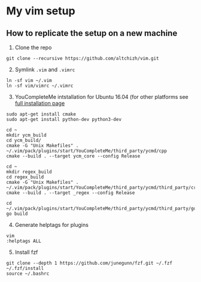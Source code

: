 # My vim setup
## How to replicate the setup on a new machine
1. Clone the repo
```
git clone --recursive https://github.com/altchizh/vim.git
```
2. Symlink `.vim` and `.vimrc`
```
ln -sf vim ~/.vim
ln -sf vim/vimrc ~/.vimrc
```
3. YouCompleteMe intstallation for Ubuntu 16.04 (for other platforms see [full installation page](https://github.com/ycm-core/YouCompleteMe#full-installation-guide)
```
sudo apt-get install cmake
sudo apt-get install python-dev python3-dev
```
```
cd ~
mkdir ycm_build
cd ycm_build/
cmake -G "Unix Makefiles" . ~/.vim/pack/plugins/start/YouCompleteMe/third_party/ycmd/cpp
cmake --build . --target ycm_core --config Release
```
```
cd ~
mkdir regex_build
cd regex_build
cmake -G "Unix Makefiles" . ~/.vim/pack/plugins/start/YouCompleteMe/third_party/ycmd/third_party/cregex
cmake --build . --target _regex --config Release
```
```
cd ~/.vim/pack/plugins/start/YouCompleteMe/third_party/ycmd/third_party/go/src/golang.org/x/tools/cmd/gopls
go build
```
4. Generate helptags for plugins
```
vim
:helptags ALL
```
5. Install fzf
```
git clone --depth 1 https://github.com/junegunn/fzf.git ~/.fzf
~/.fzf/install
source ~/.bashrc
```
